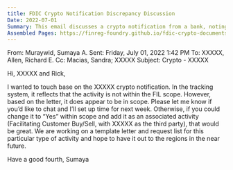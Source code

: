 ```yaml
---
title: FDIC Crypto Notification Discrepancy Discussion
Date: 2022-07-01
Summary: This email discusses a crypto notification from a bank, noting a discrepancy in the tracking system where the activity was marked as not within the FIL scope, while the letter suggests it is in scope. The sender requests that the recipients change the tracking system to indicate the activity is within scope and add it as an associated activity of "Facilitating Customer Buy/Sell" with a third party. The email mentions that a template letter and request list for this type of activity is being developed and will be distributed to regions soon. (AI-generated)
Assembled Pages: https://finreg-foundry.github.io/fdic-crypto-documents//assets/assembled_pages/document_42433.pdf
---
```

From: Muraywid, Sumaya A.
Sent: Friday, July 01, 2022 1:42 PM
To: XXXXX, Allen, Richard E.
Cc: Macias, Sandra; XXXXX
Subject: Crypto - XXXXX

Hi, XXXXX and Rick,

I wanted to touch base on the XXXXX crypto notification. In the tracking system, it reflects that the activity is not within the FIL scope. However, based on the letter, it does appear to be in scope. Please let me know if you’d like to chat and I’ll set up time for next week. Otherwise, if you could change it to “Yes” within scope and add it as an associated activity (Facilitating Customer Buy/Sell, with XXXXX as the third party), that would be great. We are working on a template letter and request list for this particular type of activity and hope to have it out to the regions in the near future.

Have a good fourth,
Sumaya